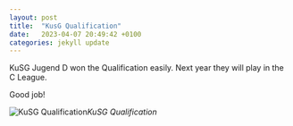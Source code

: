 ```yaml
---
layout: post
title:  "KusG Qualification"
date:   2023-04-07 20:49:42 +0100
categories: jekyll update
---
```



KuSG Jugend D won the Qualification easily. Next year they will play in the C League.  

Good job!

![KuSG Qualification](https://lh3.googleusercontent.com/pw/AJFCJaX3CC9Ix-jypka670xNHnD8JbgT1z-bzIaIujXltJset26dMxaEzaZUoXVlfIe7ZDtmSWmSHZgDxmv3AvV7oFsTlqebNYgevzydkXgPTxTM4EvBiRM=w2400)*KuSG Qualification*&nbsp;



[jekyll-docs]: https://jekyllrb.com/docs/home
[jekyll-gh]:   https://github.com/jekyll/jekyll
[jekyll-talk]: https://talk.jekyllrb.com/


